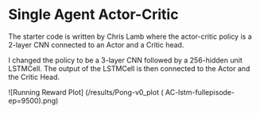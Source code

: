 # Single Agent Actor-Critic 

The starter code is written by Chris Lamb where the actor-critic policy is a 2-layer CNN connected to an Actor and a Critic head.

I changed the policy to be a 3-layer CNN followed by a 256-hidden unit LSTMCell. The output of the LSTMCell is then connected to the Actor and the Critic Head.

![Running Reward Plot] (/results/Pong-v0_plot ( AC-lstm-fullepisode-ep=9500).png)
